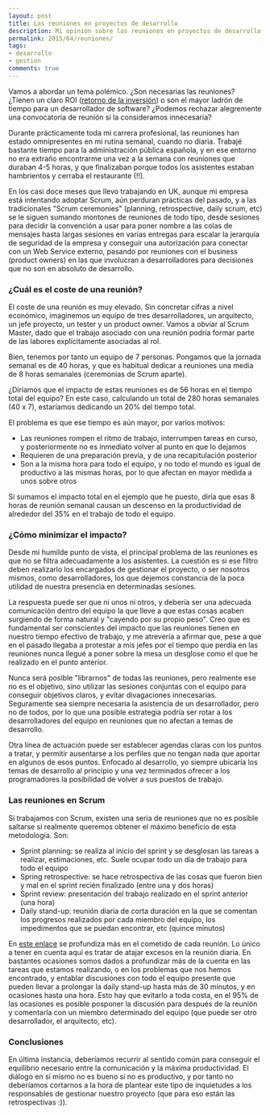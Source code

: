 ```yaml
---
layout: post
title: Las reuniones en proyectos de desarrollo
description: Mi opinión sobre las reuniones en proyectos de desarrollo software
permalink: 2015/04/reuniones/
tags:
- desarrollo
- gestion
comments: true
---
```


Vamos a abordar un tema polémico. ¿Son necesarias las reuniones? ¿Tienen un claro ROI ([retorno de la inversión](http://es.wikipedia.org/wiki/Retorno_de_la_inversi%C3%B3n)) o son el mayor ladrón de tiempo para un desarrollador de software? ¿Podemos rechazar alegremente una convocatoria de reunión si la consideramos innecesaria?

<!--break-->

Durante prácticamente toda mi carrera profesional, las reuniones han estado omnipresentes en mi rutina semanal, cuando no diaria. Trabajé bastante tiempo para la administración pública española, y en ese entorno no era extraño encontrarme una vez a la semana con reuniones que duraban 4-5 horas, y que finalizaban porque todos los asistentes estaban hambrientos y cerraba el restaurante (!!).

En los casi doce meses que llevo trabajando en UK, aunque mi empresa está intentando adoptar Scrum, aún perduran prácticas del pasado, y a las tradicionales "Scrum ceremonies" (planning, retrospective, daily scrum, etc) se le siguen sumando montones de reuniones de todo tipo, desde sesiones para decidir la convención a usar para poner nombre a las colas de mensajes hasta largas sesiones en varias entregas para escalar la jerarquía de seguridad de la empresa y conseguir una autorización para conectar con un Web Service externo, pasando por reuniones con el business (product owners) en las que involucran a desarrolladores para decisiones que no son en absoluto de desarrollo.

### ¿Cuál es el coste de una reunión?

El coste de una reunión es muy elevado. Sin concretar cifras a nivel económico, imaginemos un equipo de tres desarrolladores, un arquitecto, un jefe proyecto, un tester y un product owner. Vamos a obviar al Scrum Master, dado que el trabajo asociado con una reunión podría formar parte de las labores explícitamente asociadas al rol.

Bien, tenemos por tanto un equipo de 7 personas. Pongamos que la jornada semanal es de 40 horas, y que es habitual dedicar a reuniones una media de 8 horas semanales (ceremonias de Scrum aparte).

¿Diríamos que el impacto de estas reuniones es de 56 horas en el tiempo total del equipo? En este caso, calculando un total de 280 horas semanales (40 x 7), estaríamos dedicando un 20% del tiempo total.

El problema es que ese tiempo es aún mayor, por varios motivos:

* Las reuniones rompen el ritmo de trabajo, interrumpen tareas en curso, y posteriormente no es inmediato volver al punto en que lo dejamos
* Requieren de una preparación previa, y de una recapitulación posterior
* Son a la misma hora para todo el equipo, y no todo el mundo es igual de productivo a las mismas horas, por lo que afectan en mayor medida a unos sobre otros

Si sumamos el impacto total en el ejemplo que he puesto, diría que esas 8 horas de reunión semanal causan un descenso en la productividad de alrededor del 35% en el trabajo de todo el equipo.

### ¿Cómo minimizar el impacto?

Desde mi humilde punto de vista, el principal problema de las reuniones es que no se filtra adecuadamente a los asistentes. La cuestión es si ese filtro deben realizarlo los encargados de gestionar el proyecto, o ser nosotros mismos, como desarrolladores, los que dejemos constancia de la poca utilidad de nuestra presencia en determinadas sesiones.

La respuesta puede ser que ni unos ni otros, y debería ser una adecuada comunicación dentro del equipo la que lleve a que estas cosas acaben surgiendo de forma natural y "cayendo por su propio peso". Creo que es fundamental ser conscientes del impacto que las reuniones tienen en nuestro tiempo efectivo de trabajo, y me atrevería a afirmar que, pese a que en el pasado llegaba a protestar a mis jefes por el tiempo que perdía en las reuniones nunca llegué a poner sobre la mesa un desglose como el que he realizado en el punto anterior.

Nunca será posible "librarnos" de todas las reuniones, pero realmente ese no es el objetivo, sino utilizar las sesiones conjuntas con el equipo para conseguir objetivos claros, y evitar divagaciones innecesarias. Seguramente sea siempre necesaria la asistencia de un desarrollador, pero no de todos, por lo que una posible estrategia podría ser rotar a los desarrolladores del equipo en reuniones que no afectan a temas de desarrollo.

Otra línea de actuación puede ser establecer agendas claras con los puntos a tratar, y permitir ausentarse a los perfiles que no tengan nada que aportar en algunos de esos puntos. Enfocado al desarrollo, yo siempre ubicaría los temas de desarrollo al principio y una vez terminados ofrecer a los programadores la posibilidad de volver a sus puestos de trabajo.

### Las reuniones en Scrum

Si trabajamos con Scrum, existen una seria de reuniones que no es posible saltarse si realmente queremos obtener el máximo beneficio de esta metodología. Son:

* Sprint planning: se realiza al inicio del sprint y se desglosan las tareas a realizar, estimaciones, etc. Suele ocupar todo un día de trabajo para todo el equipo
* Spring retrospective: se hace retrospectiva de las cosas que fueron bien y mal en el sprint recién finalizado (entre una y dos horas)
* Sprint review: presentación del trabajo realizado en el sprint anterior (una hora)
* Daily stand-up: reunión diaria de corta duración en la que se comentan los progresos realizados por cada miembro del equipo, los impedimentos que se puedan encontrar, etc (quince minutos)

En [este enlace](https://www.atlassian.com/agile/ceremonies) se profundiza más en el cometido de cada reunión. Lo único a tener en cuenta aquí es tratar de atajar excesos en la reunión diaria. En bastantes ocasiones somos dados a profundizar más de la cuenta en las tareas que estamos realizando, o en los problemas que nos hemos encontrado, y entablar discusiones con todo el equipo presente que pueden llevar a prolongar la daily stand-up hasta más de 30 minutos, y en ocasiones hasta una hora. Esto hay que evitarlo a toda costa, en el 95% de las ocasiones es posible posponer la discusión para después de la reunión y comentarla con un miembro determinado del equipo (que puede ser otro desarrollador, el arquitecto, etc).

### Conclusiones

En última instancia, deberíamos recurrir al sentido común para conseguir el equilibrio necesario entre la comunicación y la máxima productividad. El diálogo en sí mismo no es bueno si no es productivo, y por tanto no deberíamos cortarnos a la hora de plantear este tipo de inquietudes a los responsables de gestionar nuestro proyecto (que para eso están las retrospectivas :)).
